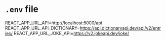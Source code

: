 # `.env` file

REACT_APP_URL_API=http://localhost:5000/api
REACT_APP_URL_API_DICTIONARY=https://api.dictionaryapi.dev/api/v2/entries/
REACT_APP_URL_JOKE_API=https://v2.jokeapi.dev/joke/
